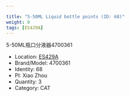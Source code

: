 ```yaml
---

title: "5-50ML Liquid bottle points (ID: 68)"
weight: 0
tags: [ES429A]
---
```


5-50ML瓶口分液器4700361

<!--more-->



- Location: [ES429A](../../tags/ES429A)
- Brand/Model: 4700361
- Identity: 68
- PI: Xiao Zhou
- Quantity: 3
- Category: CAT






